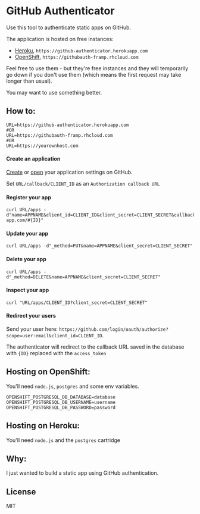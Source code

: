 # GitHub Authenticator

Use this tool to authenticate static apps on GitHub.

The application is hosted on free instances:
 - [Heroku](https://heroku.com), `https://github-authenticator.herokuapp.com` 
 - [OpenShift](http://openshift.redhat.com), `https://githubauth-framp.rhcloud.com`
 
Feel free to use them - but they're free instances and they will temporarily go down if you don't use them (which means the first request may take longer than usual).

You may want to use something better.

## How to:

    URL=https://github-authenticator.herokuapp.com
    #OR
    URL=https://githubauth-framp.rhcloud.com
    #OR
    URL=https://yourownhost.com

#### Create an application
[Create](https://github.com/settings/applications/new) or [open](https://github.com/settings/applications) your application settings on GitHub.

Set `URL/callback/CLIENT_ID` as an `Authorization callback URL`

#### Register your app

    curl URL/apps -d"name=APPNAME&client_id=CLIENT_ID&client_secret=CLIENT_SECRET&callback=http://your-app.com/#{ID}"

#### Update your app

    curl URL/apps -d"_method=PUT&name=APPNAME&client_secret=CLIENT_SECRET" 
    
#### Delete your app

    curl URL/apps -d"_method=DELETE&name=APPNAME&client_secret=CLIENT_SECRET"

#### Inspect your app

    curl "URL/apps/CLIENT_ID?client_secret=CLIENT_SECRET" 
    
#### Redirect your users
Send your user here: `https://github.com/login/oauth/authorize?scope=user:email&client_id=CLIENT_ID`.

The authenticator will redirect to the callback URL saved in the database with `{ID}` replaced with the `access_token`
    
## Hosting on OpenShift:
You'll need `node.js`, `postgres` and some env variables.
  
    OPENSHIFT_POSTGRESQL_DB_DATABASE=database
    OPENSHIFT_POSTGRESQL_DB_USERNAME=username
    OPENSHIFT_POSTGRESQL_DB_PASSWORD=password

## Hosting on Heroku:
You'll need `node.js` and the `postgres` cartridge
  
## Why:
I just wanted to build a static app using GitHub authentication.

## License
MIT
